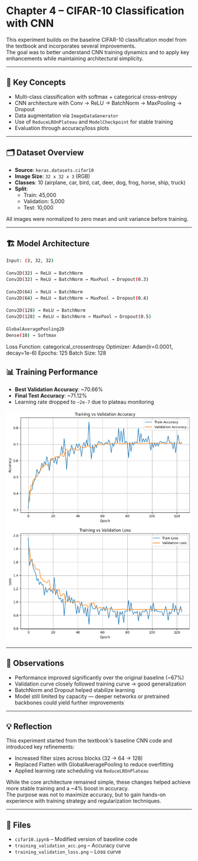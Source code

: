 # Chapter 4 – CIFAR-10 Classification with CNN

This experiment builds on the baseline CIFAR-10 classification model from the textbook and incorporates several improvements.  
The goal was to better understand CNN training dynamics and to apply key enhancements while maintaining architectural simplicity.

---

## 🧠 Key Concepts

- Multi-class classification with softmax + categorical cross-entropy
- CNN architecture with Conv → ReLU → BatchNorm → MaxPooling → Dropout
- Data augmentation via `ImageDataGenerator`
- Use of `ReduceLROnPlateau` and `ModelCheckpoint` for stable training
- Evaluation through accuracy/loss plots

---

## 🗂 Dataset Overview

- **Source**: `keras.datasets.cifar10`
- **Image Size**: `32 x 32 x 3` (RGB)
- **Classes**: 10 (airplane, car, bird, cat, deer, dog, frog, horse, ship, truck)
- **Split**:
  - Train: 45,000  
  - Validation: 5,000  
  - Test: 10,000  

All images were normalized to zero mean and unit variance before training.

---

## 🏗 Model Architecture

```bash
Input: (3, 32, 32)

Conv2D(32) → ReLU → BatchNorm  
Conv2D(32) → ReLU → BatchNorm → MaxPool → Dropout(0.3)

Conv2D(64) → ReLU → BatchNorm  
Conv2D(64) → ReLU → BatchNorm → MaxPool → Dropout(0.4)

Conv2D(128) → ReLU → BatchNorm  
Conv2D(128) → ReLU → BatchNorm → MaxPool → Dropout(0.5)

GlobalAveragePooling2D  
Dense(10) → Softmax
```

Loss Function: categorical_crossentropy
Optimizer: Adam(lr=0.0001, decay=1e-6)
Epochs: 125
Batch Size: 128

## 📊 Training Performance

- **Best Validation Accuracy**: ~70.66%  
- **Final Test Accuracy**: ~71.12%  
- Learning rate dropped to `~2e-7` due to plateau monitoring

![Training Accuracy](https://raw.githubusercontent.com/hojjang98/CV-Projects/main/dl-chapter-notebooks/Chapter4/training_validation_acc.png)  
![Training Loss](https://raw.githubusercontent.com/hojjang98/CV-Projects/main/dl-chapter-notebooks/Chapter4/training_validation_loss.png)

---

## 📝 Observations

- Performance improved significantly over the original baseline (~67%)
- Validation curve closely followed training curve → good generalization
- BatchNorm and Dropout helped stabilize learning
- Model still limited by capacity — deeper networks or pretrained backbones could yield further improvements

---

## 💡 Reflection

This experiment started from the textbook's baseline CNN code and introduced key refinements:
- Increased filter sizes across blocks (32 → 64 → 128)
- Replaced Flatten with GlobalAveragePooling to reduce overfitting
- Applied learning rate scheduling via `ReduceLROnPlateau`

While the core architecture remained simple, these changes helped achieve more stable training and a ~4% boost in accuracy.  
The purpose was not to maximize accuracy, but to gain hands-on experience with training strategy and regularization techniques.

---

## 📁 Files

- `cifar10.ipynb` – Modified version of baseline code
- `training_validation_acc.png` – Accuracy curve
- `training_validation_loss.png` – Loss curve


